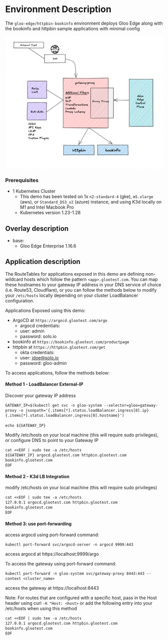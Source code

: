# Environment Description
The `gloo-edge/httpbin-bookinfo` environment deploys Gloo Edge along with the bookinfo and httpbin sample applications with minimal config

![High Level Architecture](.images/gloo-edge-httpbin-bookinfo-arch-1a.png)

### Prerequisites
- 1 Kubernetes Cluster
    - This demo has been tested on 1x `n2-standard-4` (gke), `m5.xlarge` (aws), or `Standard_DS3_v2` (azure) instance, and using K3d locally on M1 and Intel Macbook Pro
    - Kubernetes version 1.23-1.28

## Overlay description
- base:
    - Gloo Edge Enterprise 1.16.6

## Application description

The RouteTables for applications exposed in this demo are defining non-wildcard hosts which follow the pattern `<app>.glootest.com`. You can map these hostnames to your gateway IP address in your DNS service of choice (i.e. Route53, Cloudflare), or you can follow the methods below to modify your `/etc/hosts` locally depending on your cluster LoadBalancer configuration.

Applications Exposed using this demo:
- ArgoCD at `https://argocd.glootest.com/argo`
    - argocd credentials:
    - user: admin
    - password: solo.io
- bookinfo at `https://bookinfo.glootest.com/productpage`
- httpbin at `https://httpbin.glootest.com/get`
    - okta credentials:
    - user: jdoe@solo.io
    - password: gloo-admin

To access applications, follow the methods below:

#### Method 1 - LoadBalancer External-IP

Discover your gateway IP address
```
GATEWAY_IP=$(kubectl get svc -n gloo-system --selector=gloo=gateway-proxy -o jsonpath='{.items[*].status.loadBalancer.ingress[0].ip}{.items[*].status.loadBalancer.ingress[0].hostname}')

echo ${GATEWAY_IP}
```

Modify /etc/hosts on your local machine (this will require sudo privileges), or configure DNS to point to your Gateway IP
```
cat <<EOF | sudo tee -a /etc/hosts
${GATEWAY_IP} argocd.glootest.com httpbin.glootest.com bookinfo.glootest.com
EOF
```

#### Method 2 - K3d LB Integration
modify /etc/hosts on your local machine (this will require sudo privileges)
```
cat <<EOF | sudo tee -a /etc/hosts
127.0.0.1 argocd.glootest.com httpbin.glootest.com bookinfo.glootest.com
EOF
```

#### Method 3: use port-forwarding

access argocd using port-forward command:
```
kubectl port-forward svc/argocd-server -n argocd 9999:443
```
access argocd at https://localhost:9999/argo




To access the gateway using port-forward command:
```
kubectl port-forward -n gloo-system svc/gateway-proxy 8443:443 --context <cluster_name>
```
access the gateway at https://localhost:8443


Note: For routes that are configured with a specific host, pass in the Host header using curl `-H "Host: <host>` or add the following entry into your /etc/hosts when using this method
```
cat <<EOF | sudo tee -a /etc/hosts
127.0.0.1 argocd.glootest.com httpbin.glootest.com bookinfo.glootest.com
EOF
```

